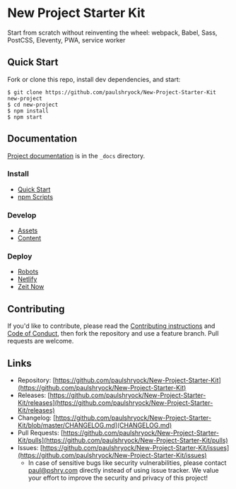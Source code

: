 # New Project Starter Kit

Start from scratch without reinventing the wheel: webpack, Babel, Sass, PostCSS, Eleventy, PWA, service worker

## Quick Start

Fork or clone this repo, install dev dependencies, and start:

```shell
$ git clone https://github.com/paulshryock/New-Project-Starter-Kit new-project
$ cd new-project
$ npm install
$ npm start
```

## Documentation

[Project documentation](https://paul-shryock.gitbook.io/new-project-starter-kit/) is in the `_docs` directory.

### Install
- [Quick Start](https://paul-shryock.gitbook.io/new-project-starter-kit/install/quick-start)
- [npm Scripts](https://paul-shryock.gitbook.io/new-project-starter-kit/install/npm-scripts)

### Develop
- [Assets](https://paul-shryock.gitbook.io/new-project-starter-kit/develop/assets)
- [Content](https://paul-shryock.gitbook.io/new-project-starter-kit/develop/content)

### Deploy
- [Robots](https://paul-shryock.gitbook.io/new-project-starter-kit/deploy/robots)
- [Netlify](https://paul-shryock.gitbook.io/new-project-starter-kit/deploy/netlify)
- [Zeit Now](https://paul-shryock.gitbook.io/new-project-starter-kit/deploy/zeit-now)

## Contributing

If you'd like to contribute, please read the [Contributing instructions](https://github.com/paulshryock/New-Project-Starter-Kit/blob/master/CODE_OF_CONDUCT.md) and [Code of Conduct](https://github.com/paulshryock/New-Project-Starter-Kit/blob/master/CONTRIBUTING.md), then fork the repository and use a feature branch. Pull requests are welcome.

## Links

- Repository: [https://github.com/paulshryock/New-Project-Starter-Kit](https://github.com/paulshryock/New-Project-Starter-Kit)
- Releases: [https://github.com/paulshryock/New-Project-Starter-Kit/releases](https://github.com/paulshryock/New-Project-Starter-Kit/releases)
- Changelog: [https://github.com/paulshryock/New-Project-Starter-Kit/blob/master/CHANGELOG.md](CHANGELOG.md)
- Pull Requests: [https://github.com/paulshryock/New-Project-Starter-Kit/pulls](https://github.com/paulshryock/New-Project-Starter-Kit/pulls)
- Issues: [https://github.com/paulshryock/New-Project-Starter-Kit/issues](https://github.com/paulshryock/New-Project-Starter-Kit/issues)
  - In case of sensitive bugs like security vulnerabilities, please contact [paul@pshry.com](mailto:paul@pshry.com) directly instead of using issue tracker. We value your effort to improve the security and privacy of this project!
